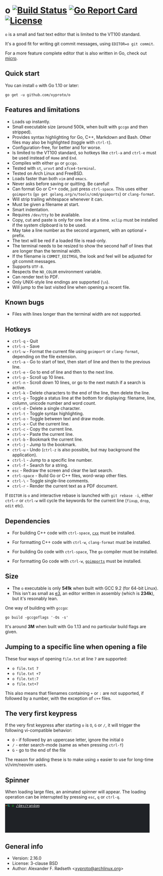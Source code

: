 # o [![Build Status](https://travis-ci.com/xyproto/o.svg?branch=master)](https://travis-ci.com/xyproto/o) [![Go Report Card](https://goreportcard.com/badge/github.com/xyproto/o)](https://goreportcard.com/report/github.com/xyproto/o) [![License](https://img.shields.io/badge/license-BSD-green.svg?style=flat)](https://raw.githubusercontent.com/xyproto/o/master/LICENSE)

`o` is a small and fast text editor that is limited to the VT100 standard.

It's a good fit for writing git commit messages, using `EDITOR=o git commit`.

For a more feature complete editor that is also written in Go, check out [micro](https://github.com/zyedidia/micro).

## Quick start

You can install `o` with Go 1.10 or later:

    go get -u github.com/xyproto/o

## Features and limitations

* Loads up instantly.
* Small executable size (around 500k, when built with `gccgo` and then stripped).
* Provides syntax highlighting for Go, C++, Markdown and Bash. Other files may also be highlighted (toggle with `ctrl-t`).
* Configuration-free, for better and for worse.
* Is limited to the VT100 standard, so hotkeys like `ctrl-a` and `ctrl-e` must be used instead of `Home` and `End`.
* Compiles with either `go` or `gccgo`.
* Tested with `st`, `urxvt` and `xfce4-terminal`.
* Tested on Arch Linux and FreeBSD.
* Loads faster than both `vim` and `emacs`.
* Never asks before saving or quitting. Be careful!
* Can format Go or C++ code, just press `ctrl-space`. This uses either `goimports` (`go get golang.org/x/tools/cmd/goimports`) or `clang-format`.
* Will strip trailing whitespace whenever it can.
* Must be given a filename at start.
* Smart indentation.
* Requires `/dev/tty` to be available.
* Copy, cut and paste is only for one line at a time. `xclip` must be installed if the system clipboard is to be used.
* May take a line number as the second argument, with an optional `+` prefix.
* The text will be red if a loaded file is read-only.
* The terminal needs to be resized to show the second half of lines that are longer than the terminal width.
* If the filename is `COMMIT_EDITMSG`, the look and feel will be adjusted for git commit messages.
* Supports `UTF-8`.
* Respects the `NO_COLOR` environment variable.
* Can render text to PDF.
* Only UNIX-style line endings are supported (`\n`).
* Will jump to the last visited line when opening a recent file.

## Known bugs

* Files with lines longer than the terminal width are not supported.

## Hotkeys

* `ctrl-q` - Quit
* `ctrl-s` - Save
* `ctrl-w` - Format the current file using `goimport` or `clang-format`, depending on the file extension.
* `ctrl-a` - Go to start of text, then start of line and then to the previous line.
* `ctrl-e` - Go to end of line and then to the next line.
* `ctrl-p` - Scroll up 10 lines.
* `ctrl-n` - Scroll down 10 lines, or go to the next match if a search is active.
* `ctrl-k` - Delete characters to the end of the line, then delete the line.
* `ctrl-g` - Toggle a status line at the bottom for displaying: filename, line, column, unicode number and word count.
* `ctrl-d` - Delete a single character.
* `ctrl-t` - Toggle syntax highlighting.
* `ctrl-o` - Toggle between text and draw mode.
* `ctrl-x` - Cut the current line.
* `ctrl-c` - Copy the current line.
* `ctrl-v` - Paste the current line.
* `ctrl-b` - Bookmark the current line.
* `ctrl-j` - Jump to the bookmark.
* `ctrl-u` - Undo (`ctrl-z` is also possible, but may background the application).
* `ctrl-l` - Jump to a specific line number.
* `ctrl-f` - Search for a string.
* `esc` - Redraw the screen and clear the last search.
* `ctrl-space` - Build Go or C++ files, word-wrap other files.
* `ctrl-\` - Toggle single-line comments.
* `ctrl-r` - Render the current text as a PDF document.

If `EDITOR` is `o` and interactive rebase is launched with `git rebase -i`, either `ctrl-r` or `ctrl-w` will cycle the keywords for the current line (`fixup`, `drop`, `edit` etc).

## Dependencies

* For building C++ code with `ctrl-space`, [`cxx`](https://github.com/xyproto/cxx) must be installed.
* For formatting C++ code with `ctrl-w`, `clang-format` must be installed.

* For building Go code with `ctrl-space`, The `go` compiler must be installed.
* For formatting Go code with `ctrl-w`, [`goimports`](https://godoc.org/golang.org/x/tools/cmd/goimports) must be installed.

## Size

* The `o` executable is only **541k** when built with GCC 9.2 (for 64-bit Linux).
* This isn't as small as [e3](https://sites.google.com/site/e3editor/), an editor written in assembly (which is **234k**), but it's resonably lean.

One way of building with `gccgo`:

    go build -gccgoflags '-Os -s'

It's around **3M** when built with Go 1.13 and no particular build flags are given.

## Jumping to a specific line when opening a file

These four ways of opening `file.txt` at line `7` are supported:

* `o file.txt 7`
* `o file.txt +7`
* `o file.txt:7`
* `o file.txt+7`

This also means that filenames containing `+` or `:` are not supported, if followed by a number, with the exception of `c++` files.

## The very first keypress

If the very first keypress after starting `o` is `O`, `G` or `/`, it will trigger the following vi-compatible behavior:

* `O` - if followed by an uppercase letter, ignore the initial `O`
* `/` - enter search-mode (same as when pressing `ctrl-f`)
* `G` - go to the end of the file

The reason for adding these is to make using `o` easier to use for long-time vi/vim/neovim users.

## Spinner

When loading large files, an animated spinner will appear. The loading operation can be interrupted by pressing `esc`, `q` or `ctrl-q`.

![progress](img/progress.gif)

## General info

* Version: 2.16.0
* License: 3-clause BSD
* Author: Alexander F. Rødseth &lt;xyproto@archlinux.org&gt;
